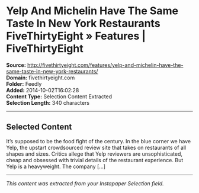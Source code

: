 # Yelp And Michelin Have The Same Taste In New York Restaurants FiveThirtyEight » Features | FiveThirtyEight

**Source:** http://fivethirtyeight.com/features/yelp-and-michelin-have-the-same-taste-in-new-york-restaurants/  
**Domain:** fivethirtyeight.com  
**Folder:** Feedly  
**Added:** 2014-10-02T16:02:28  
**Content Type:** Selection Content Extracted  
**Selection Length:** 340 characters  


---

## Selected Content

It’s supposed to be the food fight of the century. In the blue corner we have Yelp, the upstart crowdsourced review site that takes on restaurants of all shapes and sizes. Critics allege that Yelp reviewers are unsophisticated, cheap and obsessed with trivial details of the restaurant experience. But Yelp is a heavyweight. The company […]

---

*This content was extracted from your Instapaper Selection field.*
